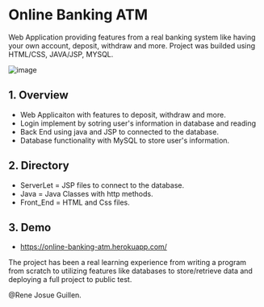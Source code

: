 # Online Banking ATM

Web Application providing features from a real banking system like having your own account, deposit, withdraw and more.
Project was builded using HTML/CSS, JAVA/JSP, MYSQL.

![image](https://user-images.githubusercontent.com/62676755/114428185-7e7ade00-9b81-11eb-8e51-2f5f7771991a.png)

## 1. Overview
* Web Applicaiton with features to deposit, withdraw and more.
* Login implement by sotring user's information in database and reading
* Back End using java and JSP to connected to the database.
* Database functionality with MySQL to store user's information.

## 2. Directory
* ServerLet = JSP files to connect to the database.
* Java = Java Classes with http methods.
* Front_End = HTML and Css files.

## 3. Demo
* https://online-banking-atm.herokuapp.com/

The project has been a real learning experience from writing a program from scratch to utilizing features like databases
to store/retrieve data and deploying a full project to public test.

@Rene Josue Guillen.
